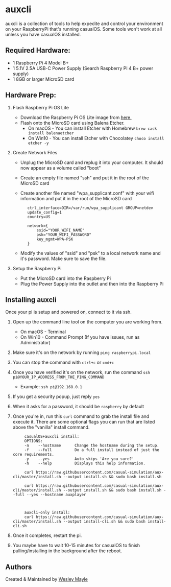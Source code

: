 # auxcli
auxcli is a collection of tools to help expedite and control your environment on your RaspberryPi that's running casualOS. Some tools won't work at all unless you have casualOS installed.

## Required Hardware:
- 1 Raspberry Pi 4 Model B+  
- 1 5.1V 2.5A USB-C Power Supply (Search Raspberry PI 4 B+ power supply)  
- 1 8GB or larger MicroSD card 

## Hardware Prep:
1. Flash Raspberry Pi OS Lite  
   * Download the Raspberry Pi OS Lite image from [ here. ](https://downloads.raspberrypi.org/raspios_lite_armhf/images/raspios_lite_armhf-2021-03-25/2021-03-04-raspios-buster-armhf-lite.zip)  
   * Flash onto the MicroSD card using Balena Etcher.  
      * On macOS - You can install Etcher with Homebrew `brew cask install balenaetcher`
      * On Win10 - You can install Etcher with Chocolatey `choco install etcher -y`
2. Create Network Files
   * Unplug the MicroSD card and replug it into your computer. It should now appear as a volume called "boot"
   * Create an empty file named "ssh" and put it in the root of the MicroSD card
   * Create another file named "wpa_supplicant.conf" with your wifi information and put it in the root of the MicroSD card

            ctrl_interface=DIR=/var/run/wpa_supplicant GROUP=netdev
            update_config=1
            country=US

            network={
                ssid="YOUR_WIFI_NAME"
                psk="YOUR_WIFI_PASSWORD"
                key_mgmt=WPA-PSK
            }

   * Modify the values of "ssid" and "psk" to a local network name and it's password. Make sure to save the file.

3. Setup the Raspberry Pi  
   * Put the MicroSD card into the Raspberry Pi 
   * Plug the Power Supply into the outlet and then into the Raspberry Pi 

## Installing auxcli
Once your pi is setup and powered on, connect to it via ssh. 
1. Open up the command line tool on the computer you are working from.
    * On macOS - Terminal
    * On Win10 - Command Prompt (If you have issues, run as Administrator)
2. Make sure it's on the network by running `ping raspberrypi.local`
3. You can  stop the command with `ctrl+c` or `cmd+c`
4. Once you have verified it's on the network, run the command `ssh pi@YOUR_IP_ADDRESS_FROM_THE_PING_COMMAND`
    * Example: `ssh pi@192.168.0.1`
5. If you get a security popup, just reply `yes`
6. When it asks for a password, it should be `raspberry` by default
7. Once you're in, run this `curl` command to grab the install file and execute it. There are some optional flags you can run that are listed above the "vanilla" install command.

            casualOS+auxcli install:
            OPTIONS:
            -n    --hostname      Change the hostname during the setup.
            -f    --full          Do a full install instead of just the core requirements.
            -y    --yes           Auto skips 'Are you sure?'
            -h    --help          Displays this help information.
    
            curl https://raw.githubusercontent.com/casual-simulation/aux-cli/master/install.sh --output install.sh && sudo bash install.sh

            curl https://raw.githubusercontent.com/casual-simulation/aux-cli/master/install.sh --output install.sh && sudo bash install.sh --full --yes --hostname auxplayer



            auxcli-only install:
            curl https://raw.githubusercontent.com/casual-simulation/aux-cli/master/install.sh --output install-cli.sh && sudo bash install-cli.sh  

8. Once it completes, restart the pi.
9. You maybe have to wait 10-15 minutes for casualOS to finish pulling/installing in the background after the reboot.

## Authors
Created & Maintained by [ Wesley Mayle ](mailto:wesley@yeticgi.com)
